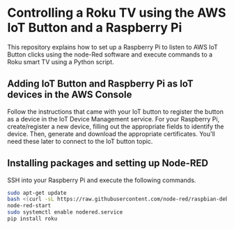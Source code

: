 # Controlling a Roku TV using the AWS IoT Button and a Raspberry Pi
This repository explains how to set up a Raspberry Pi to listen to AWS IoT Button clicks using the node-Red software and execute commands to a Roku smart TV using a Python script.
## Adding IoT Button and Raspberry Pi as IoT devices in the AWS Console
Follow the instructions that came with your IoT button to register the button as a device in the IoT Device Management service. For your Raspberry Pi, create/register a new device, filling out the appropriate fields to identify the device. Then, generate and download the appropriate certificates. You'll need these later to connect to the IoT button topic.
## Installing packages and setting up Node-RED 
SSH into your Raspberry Pi and execute the following commands.
```sh
sudo apt-get update
bash <(curl -sL https://raw.githubusercontent.com/node-red/raspbian-deb-package/master/resources/update-nodejs-and-nodered)
node-red-start
sudo systemctl enable nodered.service
pip install roku
```
